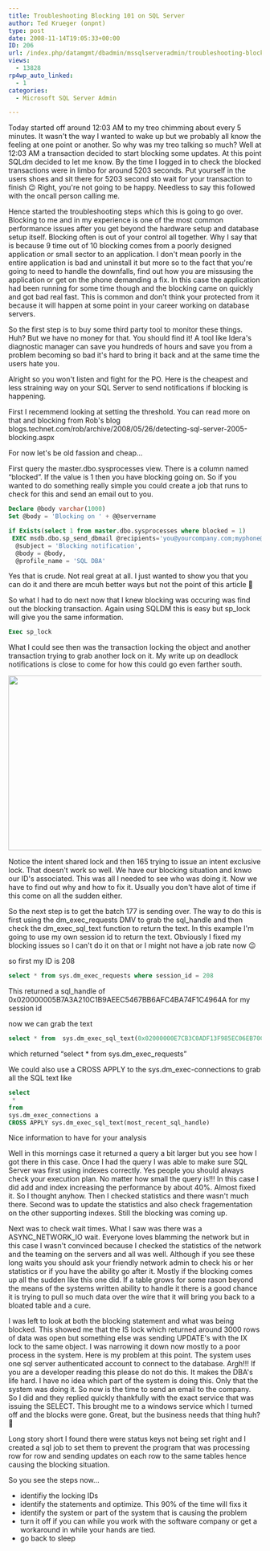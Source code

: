 ```yaml
---
title: Troubleshooting Blocking 101 on SQL Server
author: Ted Krueger (onpnt)
type: post
date: 2008-11-14T19:05:33+00:00
ID: 206
url: /index.php/datamgmt/dbadmin/mssqlserveradmin/troubleshooting-blocking-101-on-sql-serv/
views:
  - 13828
rp4wp_auto_linked:
  - 1
categories:
  - Microsoft SQL Server Admin

---
```

Today started off around 12:03 AM to my treo chimming about every 5 minutes. It wasn't the way I wanted to wake up but we probably all know the feeling at one point or another. So why was my treo talking so much? Well at 12:03 AM a transaction decided to start blocking some updates. At this point SQLdm decided to let me know. By the time I logged in to check the blocked transactions were in limbo for around 5203 seconds. Put yourself in the users shoes and sit there for 5203 second sto wait for your transaction to finish 😉 Right, you're not going to be happy. Needless to say this followed with the oncall person calling me. 

Hence started the troubleshooting steps which this is going to go over. Blocking to me and in my experience is one of the most common performance issues after you get beyond the hardware setup and database setup itself. Blocking often is out of your control all together. Why I say that is because 9 time out of 10 blocking comes from a poorly designed application or small sector to an application. I don't mean poorly in the entire application is bad and uninstall it but more so to the fact that you're going to need to handle the downfalls, find out how you are missusing the application or get on the phone demanding a fix. In this case the application had been running for some time though and the blocking came on quickly and got bad real fast. This is common and don't think your protected from it because it will happen at some point in your career working on database servers.

So the first step is to buy some third party tool to monitor these things. Huh? But we have no money for that. You should find it! A tool like Idera's diagnostic manager can save you hundreds of hours and save you from a problem becoming so bad it's hard to bring it back and at the same time the users hate you. 

Alright so you won't listen and fight for the PO. Here is the cheapest and less straining way on your SQL Server to send notifications if blocking is happening.

First I recemmend looking at setting the threshold. You can read more on that and blocking from Rob's blog blogs.technet.com/rob/archive/2008/05/26/detecting-sql-server-2005-blocking.aspx

For now let's be old fassion and cheap...

First query the master.dbo.sysprocesses view. There is a column named “blocked”. If the value is 1 then you have blocking going on. So if you wanted to do something really simple you could create a job that runs to check for this and send an email out to you.

```sql
Declare @body varchar(1000)
Set @body = 'Blocking on ' + @@servername 

if Exists(select 1 from master.dbo.sysprocesses where blocked = 1)
 EXEC msdb.dbo.sp_send_dbmail @recipients='you@yourcompany.com;myphone@provider.com',
  @subject = 'Blocking notification',
  @body = @body,
  @profile_name = 'SQL DBA'
```
Yes that is crude. Not real great at all. I just wanted to show you that you can do it and there are mcuh better ways but not the point of this article 🙂

So what I had to do next now that I knew blocking was occuring was find out the blocking transaction. Again using SQLDM this is easy but sp_lock will give you the same information.

```sql
Exec sp_lock
```
What I could see then was the transaction locking the object and another transaction trying to grab another lock on it. My write up on deadlock notifications is close to come for how this could go even farther south.

<div class="image_block">
  <img src="/wp-content/uploads/blogs/DataMgmt//lock_results.gif" alt="" title="" width="628" height="348" />
</div>

Notice the intent shared lock and then 165 trying to issue an intent exclusive lock. That doesn't work so well. We have our blocking situation and knwo our ID's associated. This was all I needed to see who was doing it. Now we have to find out why and how to fix it. Usually you don't have alot of time if this come on all the sudden either.

So the next step is to get the batch 177 is sending over. The way to do this is first using the dm\_exec\_requests DMV to grab the sql\_handle and then check the dm\_exec\_sql\_text function to return the text. In this example I'm going to use my own session id to return the text. Obviously I fixed my blocking issues so I can't do it on that or I might not have a job rate now 😉

so first my ID is 208

```sql
select * from sys.dm_exec_requests where session_id = 208
```
This returned a sql_handle of 0x020000005B7A3A210C1B9AEEC5467BB6AFC4BA74F1C4964A for my session id

now we can grab the text

```sql
select * from  sys.dm_exec_sql_text(0x02000000E7CB3C0ADF13F985EC06EB70C8FD4EB6F9F686BA) 
```
which returned “select * from sys.dm\_exec\_requests”

We could also use a CROSS APPLY to the sys.dm_exec-connections to grab all the SQL text like

```sql
select 
 *
from 
sys.dm_exec_connections a
CROSS APPLY sys.dm_exec_sql_text(most_recent_sql_handle) 
```
Nice information to have for your analysis

Well in this mornings case it returned a query a bit larger but you see how I got there in this case. Once I had the query I was able to make sure SQL Server was first using indexes correctly. Yes people you should always check your execution plan. No matter how small the query is!!! In this case I did add and index increasing the performance by about 40%. Almost fixed it. So I thought anyhow. Then I checked statistics and there wasn't much there. Second was to update the statistics and also check fragementation on the other supporting indexes. Still the blocking was coming up. 

Next was to check wait times. What I saw was there was a ASYNC\_NETWORK\_IO wait. Everyone loves blamming the network but in this case I wasn't convinced because I checked the statistics of the network and the teaming on the servers and all was well. Although if you see these long waits you should ask your friendly network admin to check his or her statistics or if you have the ability go after it. Mostly if the blocking comes up all the sudden like this one did. If a table grows for some rason beyond the means of the systems written ability to handle it there is a good chance it is trying to pull so much data over the wire that it will bring you back to a bloated table and a cure.

I was left to look at both the blocking statement and what was being blocked. This showed me that the IS lock which returned around 3000 rows of data was open but something else was sending UPDATE's with the IX lock to the same object. I was narrowing it down now mostly to a poor process in the system. Here is my problem at this point. The system uses one sql server authenticated account to connect to the database. Argh!!! If you are a developer reading this please do not do this. It makes the DBA's life hard. I have no idea which part of the system is doing this. Only that the system was doing it. So now is the time to send an email to the company. So I did and they replied quickly thankfully with the exact service that was issuing the SELECT. This brought me to a windows service which I turned off and the blocks were gone. Great, but the business needs that thing huh? 🙁

Long story short I found there were status keys not being set right and I created a sql job to set them to prevent the program that was processing row for row and sending updates on each row to the same tables hence causing the blocking situation.

So you see the steps now...

  * identifiy the locking IDs
  * identify the statements and optimize. This 90% of the time will fixs it
  * identify the system or part of the system that is causing the problem
  * turn it off if you can while you work with the software company or get a workaround in while your hands are tied.
  * go back to sleep